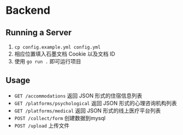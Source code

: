 # Backend

## Running a Server
1. `cp config.example.yml config.yml`
2. 相应位置填入石墨文档 Cookie 以及文档 ID
3. 使用 `go run .` 即可运行项目

## Usage
- `GET /accommodations` 返回 JSON 形式的住宿信息列表
- `GET /platforms/psychological` 返回 JSON 形式的心理咨询机构列表
- `GET /platforms/medical` 返回 JSON 形式的线上医疗平台列表
- `POST /collect/form` 创建数据到mysql
- `POST /upload` 上传文件
